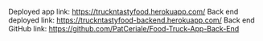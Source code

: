 Deployed app link: https://truckntastyfood.herokuapp.com/
Back end deployed link: https://truckntastyfood-backend.herokuapp.com/
Back end GitHub link: https://github.com/PatCeriale/Food-Truck-App-Back-End
